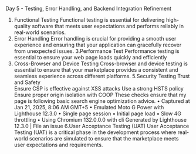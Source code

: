 Day 5 - Testing, Error Handling, and Backend Integration Refinement
1. Functional Testing
Functional testing is essential for delivering high-quality software that meets user expectations and performs reliably in real-world scenarios.
2. Error Handling
Error handling is crucial for providing a smooth user experience and ensuring that your application can gracefully recover from unexpected issues. 
3.Performance Test
Performance testing is essential to ensure your web page loads quickly and efficiently
4. Cross-Browser and Device Testing
Cross-browser and device testing is essential to ensure that your marketplace provides a consistent and seamless experience across different platforms.
5.Security Testing
Trust and Safety	
Ensure CSP is effective against XSS attacks
Use a strong HSTS policy
Ensure proper origin isolation with COOP
These checks ensure that my page is following basic search engine optimization advice. 
•	Captured at Jan 21, 2025, 8:06 AM GMT+5
•	Emulated Moto G Power with Lighthouse 12.3.0
•	Single page session
•	Initial page load
•	Slow 4G throttling
•	Using Chromium 132.0.0.0 with cli
Generated by Lighthouse 12.3.0 | File an issue
6.User Acceptance Testing (UAT)
User Acceptance Testing (UAT) is a critical phase in the development process where real-world scenarios are simulated to ensure that the marketplace meets user expectations and requirements.
